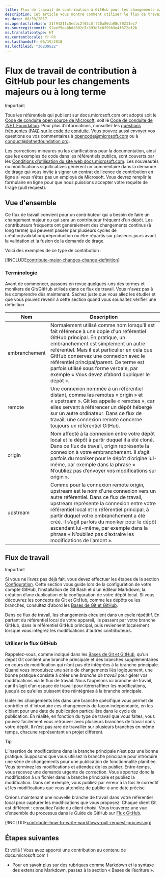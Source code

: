 ```yaml
---
title: Flux de travail de contribution à GitHub pour les changements majeurs ou à long terme
description: Cet article vous montre comment utiliser le flux de travail de contributeur « majeur » pour contribuer aux articles de docs.microsoft.com.
ms.date: 08/30/2017
ms.openlocfilehash: 31f9421fc5edbc2f65c5ff20a86da08c70211ec7
ms.sourcegitcommit: 92aef5ea8bdd692c5c393d5c8f99b9e4f672ef2b
ms.translationtype: HT
ms.contentlocale: fr-FR
ms.lasthandoff: 06/19/2018
ms.locfileid: "36239822"
---
```

# <a name="github-contribution-workflow-for-major-or-long-running-changes"></a>Flux de travail de contribution à GitHub pour les changements majeurs ou à long terme

> [!IMPORTANT]
> Tous les référentiels qui publient sur docs.microsoft.com ont adopté soit le [Code de conduite open source de Microsoft](https://opensource.microsoft.com/codeofconduct/), soit le [Code de conduite de .NET Foundation](https://dotnetfoundation.org/code-of-conduct). Pour plus d’informations, consultez les [questions fréquentes (FAQ) sur le code de conduite](https://opensource.microsoft.com/codeofconduct/faq/). Vous pouvez aussi envoyer vos questions ou vos commentaires à [opencode@microsoft.com](mailto:opencode@microsoft.com) ou à [conduct@dotnetfoundation.org](mailto:conduct@dotnetfoundation.org).<br>
>
> Les corrections mineures ou les clarifications pour la documentation, ainsi que les exemples de code dans les référentiels publics, sont couverts par les [Conditions d’utilisation du site web docs.microsoft.com](https://docs.microsoft.com/legal/termsofuse). Les nouveautés ou modifications significatives génèrent un commentaire dans la demande de tirage qui vous invite à signer un contrat de licence de contribution en ligne si vous n’êtes pas un employé de Microsoft. Vous devrez remplir le formulaire en ligne pour que nous puissions accepter votre requête de tirage (pull request).

## <a name="overview"></a>Vue d'ensemble

Ce flux de travail convient pour un contributeur qui a besoin de faire un changement majeur ou qui sera un contributeur fréquent d’un dépôt. Les contributeurs fréquents ont généralement des changements continus (à long terme) qui peuvent passer par plusieurs cycles de création/validation/préproduction ou être répartis sur plusieurs jours avant la validation et la fusion de la demande de tirage.

Voici des exemples de ce type de contribution :

[!INCLUDE[contribute-major-changes-change-definition](includes/contribute-how-to-write-workflows-major-change-definition.md)]

### <a name="terminology"></a>Terminologie

Avant de commencer, passons en revue quelques-uns des termes et monikers de Git/GitHub utilisés dans ce flux de travail. Vous n'avez pas à les comprendre dès maintenant. Sachez juste que vous allez les étudier et que vous pouvez revenir à cette section quand vous souhaitez vérifier une définition.

| Nom | Description |
|-----------|-------------|
|embranchement|Normalement utilisé comme nom lorsqu'il est fait référence à une copie d'un référentiel GitHub principal. En pratique, un embranchement est simplement un autre référentiel. Mais il est particulier en cela que GitHub conservez une connexion avec le référentiel principal/parent. Ce terme est parfois utilisé sous forme verbale, par exemple « Vous devez d’abord dupliquer le dépôt ».|
|remote|Une connexion nommée à un référentiel distant, comme les remotes « origin » et « upstream ». Git les appelle « remotes », car elles servent à référencer un dépôt hébergé sur un autre ordinateur. Dans ce flux de travail, une connexion remote concerne toujours un référentiel GitHub.|
|origin|Nom affecté à la connexion entre votre dépôt local et le dépôt à partir duquel il a été cloné. Dans ce flux de travail, origin représente la connexion à votre embranchement. Il s’agit parfois du moniker pour le dépôt d’origine lui-même, par exemple dans la phrase « N’oubliez pas d’envoyer vos modifications sur origin ».|
|upstream|Comme pour la connexion remote origin, upstream est le nom d'une connexion vers un autre référentiel. Dans ce flux de travail, upstream représente la connexion entre votre référentiel local et le référentiel principal, à partir duquel votre embranchement a été créé. Il s’agit parfois du moniker pour le dépôt ascendant lui-même, par exemple dans la phrase « N’oubliez pas d’extraire les modifications de l’amont ».|

## <a name="workflow"></a>Flux de travail

>[!IMPORTANT]
> Si vous ne l’avez pas déjà fait, vous devez effectuer les étapes de la section [Configuration](get-started-setup-github.md). Cette section vous guide lors de la configuration de votre compte GitHub, l’installation de Git Bash et d’un éditeur Markdown, la création d’une duplication et la configuration de votre dépôt local. Si vous découvrez les concepts de Git et GitHub, comme les dépôts ou les branches, consultez d’abord les [Bases de Git et GitHub](git-github-fundamentals.md).

Dans ce flux de travail, les changements circulent dans un cycle répétitif. En partant du référentiel local de votre appareil, ils passent par votre branche GitHub, dans le référentiel GitHub principal, puis reviennent localement lorsque vous intégrez les modifications d'autres contributeurs.

### <a name="use-github-flow"></a>Utiliser le flux GitHub

Rappelez-vous, comme indiqué dans les [Bases de Git et GitHub](git-github-fundamentals.md#git), qu’un dépôt Git contient une branche principale et des branches supplémentaires en cours de modification qui n’ont pas été intégrées à la branche principale. Quand vous introduisez une série de changements liés logiquement, une bonne pratique consiste à créer une *branche de travail* pour gérer vos modifications via le flux de travail. Nous l’appelons ici branche de travail, car il s’agit d’un espace de travail pour itérer/affiner les modifications, jusqu’à ce qu’elles puissent être réintégrées à la branche principale.

Isoler les changements liés dans une branche spécifique vous permet de contrôler et d'introduire ces changements de façon indépendante, en les ciblant pour une date de publication particulière dans le cycle de publication. En réalité, en fonction du type de travail que vous faites, vous pouvez facilement vous retrouver avec plusieurs branches de travail dans votre dépôt. Il n’est pas rare de travailler sur plusieurs branches en même temps, chacune représentant un projet différent.

>[!TIP]
>L’insertion de modifications dans la branche principale n’est *pas* une bonne pratique. Supposons que vous utilisez la branche principale pour introduire une série de changements pour une publication de fonctionnalité planifiée. Vous terminez les modifications et attendez de les publier. Entre-temps, vous recevez une demande urgente de correction. Vous apportez donc la modification à un fichier dans la branche principale et publiez la modification. Dans cet exemple, vous publiez par erreur à la fois le correctif *et* les modifications que vous attendiez de publier à une date précise.

Créons maintenant une nouvelle branche de travail dans votre référentiel local pour capturer les modifications que vous proposez. Chaque client Git est différent : consultez l’aide du client choisi. Vous trouverez une vue d’ensemble du processus dans le Guide de GitHub sur [Flux GitHub](https://guides.github.com/introduction/flow/).

[!INCLUDE[contribute-how-to-write-workflows-pull-request-processing](includes/contribute-how-to-write-workflows-pull-request-processing.md)]

## <a name="next-steps"></a>Étapes suivantes

Et voilà ! Vous avez apporté une contribution au contenu de docs.microsoft.com !

- Pour en savoir plus sur des rubriques comme Markdown et la syntaxe des extensions Markdown, passez à la section « Bases de l’écriture ».

